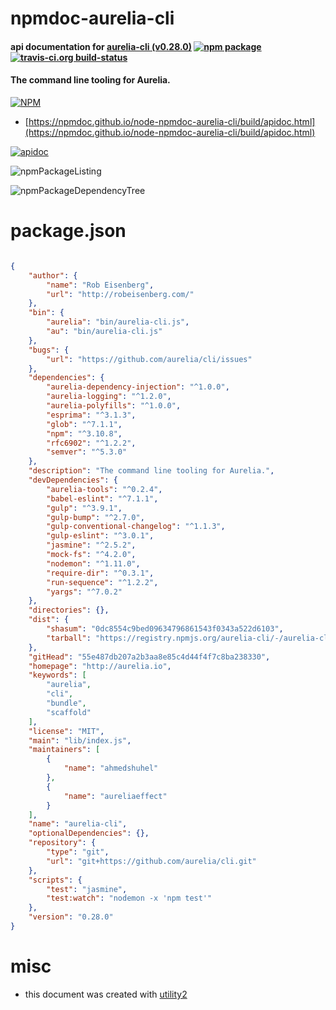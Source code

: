 # npmdoc-aurelia-cli

#### api documentation for  [aurelia-cli (v0.28.0)](http://aurelia.io)  [![npm package](https://img.shields.io/npm/v/npmdoc-aurelia-cli.svg?style=flat-square)](https://www.npmjs.org/package/npmdoc-aurelia-cli) [![travis-ci.org build-status](https://api.travis-ci.org/npmdoc/node-npmdoc-aurelia-cli.svg)](https://travis-ci.org/npmdoc/node-npmdoc-aurelia-cli)

#### The command line tooling for Aurelia.

[![NPM](https://nodei.co/npm/aurelia-cli.png?downloads=true&downloadRank=true&stars=true)](https://www.npmjs.com/package/aurelia-cli)

- [https://npmdoc.github.io/node-npmdoc-aurelia-cli/build/apidoc.html](https://npmdoc.github.io/node-npmdoc-aurelia-cli/build/apidoc.html)

[![apidoc](https://npmdoc.github.io/node-npmdoc-aurelia-cli/build/screenCapture.buildCi.browser.%252Ftmp%252Fbuild%252Fapidoc.html.png)](https://npmdoc.github.io/node-npmdoc-aurelia-cli/build/apidoc.html)

![npmPackageListing](https://npmdoc.github.io/node-npmdoc-aurelia-cli/build/screenCapture.npmPackageListing.svg)

![npmPackageDependencyTree](https://npmdoc.github.io/node-npmdoc-aurelia-cli/build/screenCapture.npmPackageDependencyTree.svg)



# package.json

```json

{
    "author": {
        "name": "Rob Eisenberg",
        "url": "http://robeisenberg.com/"
    },
    "bin": {
        "aurelia": "bin/aurelia-cli.js",
        "au": "bin/aurelia-cli.js"
    },
    "bugs": {
        "url": "https://github.com/aurelia/cli/issues"
    },
    "dependencies": {
        "aurelia-dependency-injection": "^1.0.0",
        "aurelia-logging": "^1.2.0",
        "aurelia-polyfills": "^1.0.0",
        "esprima": "^3.1.3",
        "glob": "^7.1.1",
        "npm": "^3.10.8",
        "rfc6902": "^1.2.2",
        "semver": "^5.3.0"
    },
    "description": "The command line tooling for Aurelia.",
    "devDependencies": {
        "aurelia-tools": "^0.2.4",
        "babel-eslint": "^7.1.1",
        "gulp": "^3.9.1",
        "gulp-bump": "^2.7.0",
        "gulp-conventional-changelog": "^1.1.3",
        "gulp-eslint": "^3.0.1",
        "jasmine": "^2.5.2",
        "mock-fs": "^4.2.0",
        "nodemon": "^1.11.0",
        "require-dir": "^0.3.1",
        "run-sequence": "^1.2.2",
        "yargs": "^7.0.2"
    },
    "directories": {},
    "dist": {
        "shasum": "0dc8554c9bed09634796861543f0343a522d6103",
        "tarball": "https://registry.npmjs.org/aurelia-cli/-/aurelia-cli-0.28.0.tgz"
    },
    "gitHead": "55e487db207a2b3aa8e85c4d44f4f7c8ba238330",
    "homepage": "http://aurelia.io",
    "keywords": [
        "aurelia",
        "cli",
        "bundle",
        "scaffold"
    ],
    "license": "MIT",
    "main": "lib/index.js",
    "maintainers": [
        {
            "name": "ahmedshuhel"
        },
        {
            "name": "aureliaeffect"
        }
    ],
    "name": "aurelia-cli",
    "optionalDependencies": {},
    "repository": {
        "type": "git",
        "url": "git+https://github.com/aurelia/cli.git"
    },
    "scripts": {
        "test": "jasmine",
        "test:watch": "nodemon -x 'npm test'"
    },
    "version": "0.28.0"
}
```



# misc
- this document was created with [utility2](https://github.com/kaizhu256/node-utility2)
